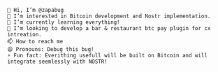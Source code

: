 
    👋 Hi, I’m @zapabug
    👀 I’m interested in Bitcoin development and Nostr implementation.
    🌱 I’m currently learning everything!
    💞️ I’m looking to develop a bar & restaurant btc pay plugin for cx intreation.
    📫 How to reach me
    😄 Pronouns: Debug this bug!
    ⚡ Fun fact: Everithing usefull will be built on Bitcoin and will integrate seemlessly with NOSTR!


<!---
zapabug/zapabug is a ✨ special ✨ repository because its `README.md` (this file) appears on your GitHub profile.
You can click the Preview link to take a look at your changes.
--->
